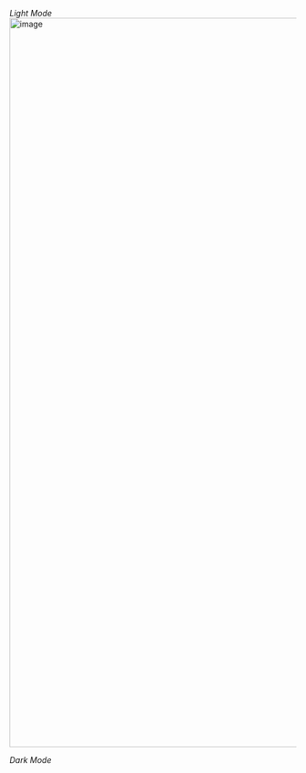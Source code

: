 _Light Mode_
<img width="1280" alt="image" src="https://github.com/user-attachments/assets/7a7b5f89-81dc-4f6c-a55a-94b20f1a5b19" />

_Dark Mode_







